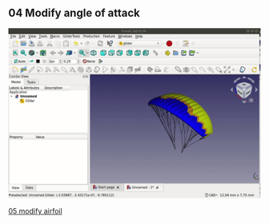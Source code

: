 ## 04 Modify angle of attack
![modify-aoa](gifs/modify-angle-of-attack.gif)  
  
  
[05 modify airfoil](05_modify-airfoil.md)